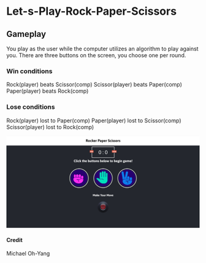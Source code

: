 # Let-s-Play-Rock-Paper-Scissors

## Gameplay 
You play as the user while the computer utilizes an algorithm to play against you. There are three buttons on the screen, you choose one per round. 

### Win conditions
Rock(player) beats Scissor(comp)
Scissor(player) beats Paper(comp)
Paper(player) beats Rock(comp)

### Lose conditions
Rock(player) lost to Paper(comp)
Paper(player) lost to Scissor(comp)
Scissor(player) lost to Rock(comp)

![alt text](https://github.com/michaelohyang/Let-s-Play-Rock-Paper-Scissors/blob/[master]/webscreenshot.png?raw=true)

#### Credit
Michael Oh-Yang
